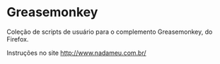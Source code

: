 Greasemonkey
============

Coleção de scripts de usuário para o complemento Greasemonkey, do Firefox.

Instruções no site http://www.nadameu.com.br/
